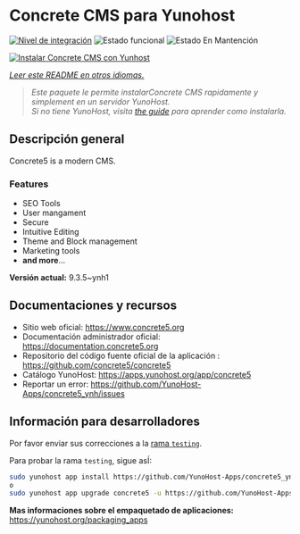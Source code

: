 <!--
Este archivo README esta generado automaticamente<https://github.com/YunoHost/apps/tree/master/tools/readme_generator>
No se debe editar a mano.
-->

# Concrete CMS para Yunohost

[![Nivel de integración](https://dash.yunohost.org/integration/concrete5.svg)](https://ci-apps.yunohost.org/ci/apps/concrete5/) ![Estado funcional](https://ci-apps.yunohost.org/ci/badges/concrete5.status.svg) ![Estado En Mantención](https://ci-apps.yunohost.org/ci/badges/concrete5.maintain.svg)

[![Instalar Concrete CMS con Yunhost](https://install-app.yunohost.org/install-with-yunohost.svg)](https://install-app.yunohost.org/?app=concrete5)

*[Leer este README en otros idiomas.](./ALL_README.md)*

> *Este paquete le permite instalarConcrete CMS rapidamente y simplement en un servidor YunoHost.*  
> *Si no tiene YunoHost, visita [the guide](https://yunohost.org/install) para aprender como instalarla.*

## Descripción general

Concrete5 is a modern CMS.

### Features

* SEO Tools
* User mangament
* Secure
* Intuitive Editing
* Theme and Block management
* Marketing tools
* **and more**...


**Versión actual:** 9.3.5~ynh1
## Documentaciones y recursos

- Sitio web oficial: <https://www.concrete5.org>
- Documentación administrador oficial: <https://documentation.concrete5.org>
- Repositorio del código fuente oficial de la aplicación : <https://github.com/concrete5/concrete5>
- Catálogo YunoHost: <https://apps.yunohost.org/app/concrete5>
- Reportar un error: <https://github.com/YunoHost-Apps/concrete5_ynh/issues>

## Información para desarrolladores

Por favor enviar sus correcciones a la [rama `testing`](https://github.com/YunoHost-Apps/concrete5_ynh/tree/testing).

Para probar la rama `testing`, sigue asÍ:

```bash
sudo yunohost app install https://github.com/YunoHost-Apps/concrete5_ynh/tree/testing --debug
o
sudo yunohost app upgrade concrete5 -u https://github.com/YunoHost-Apps/concrete5_ynh/tree/testing --debug
```

**Mas informaciones sobre el empaquetado de aplicaciones:** <https://yunohost.org/packaging_apps>
